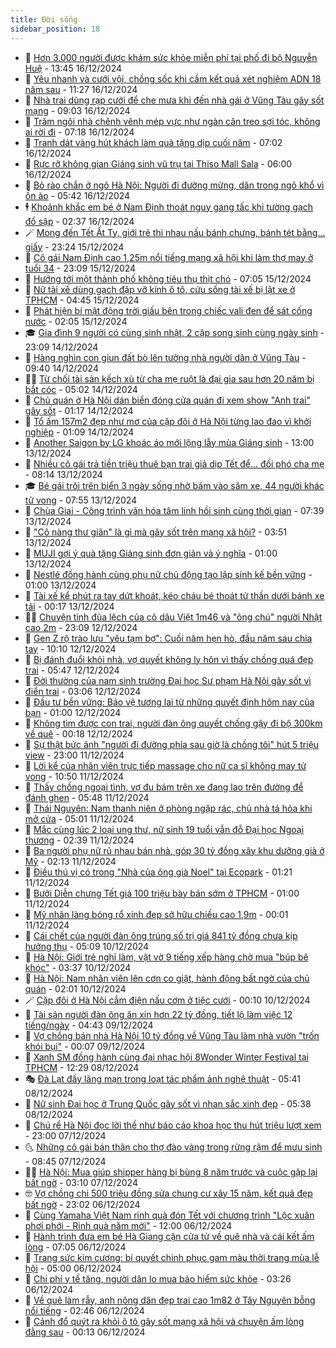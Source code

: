```yaml
---
title: Đời sống
sidebar_position: 18
---
```


<!-- dantri-doi-song:START -->
- 🥳 [Hơn 3.000 người được khám sức khỏe miễn phí tại phố đi bộ Nguyễn Huệ](https://dantri.com.vn/doi-song/hon-3000-nguoi-duoc-kham-suc-khoe-mien-phi-tai-pho-di-bo-nguyen-hue-20241216202917855.htm) - 13:45 16/12/2024
- 🌁 [Yêu nhanh và cưới vội, chồng sốc khi cầm kết quả xét nghiệm ADN 18 năm sau](https://dantri.com.vn/doi-song/yeu-nhanh-va-cuoi-voi-chong-soc-khi-cam-ket-qua-xet-nghiem-adn-18-nam-sau-20241216164645953.htm) - 11:27 16/12/2024
- 👀 [Nhà trai dùng rạp cưới để che mưa khi đến nhà gái ở Vũng Tàu gây sốt mạng](https://dantri.com.vn/doi-song/nha-trai-dung-rap-cuoi-de-che-mua-khi-den-nha-gai-o-vung-tau-gay-sot-mang-20241216150637848.htm) - 09:03 16/12/2024
- 🐻 [Trăm ngôi nhà chênh vênh mép vực như ngàn cân treo sợi tóc, không ai rời đi](https://dantri.com.vn/doi-song/tram-ngoi-nha-chenh-venh-mep-vuc-nhu-ngan-can-treo-soi-toc-khong-ai-roi-di-20241216125220908.htm) - 07:18 16/12/2024
- 🦅 [Tranh dát vàng hút khách làm quà tặng dịp cuối năm](https://dantri.com.vn/doi-song/tranh-dat-vang-hut-khach-lam-qua-tang-dip-cuoi-nam-20241214120036124.htm) - 07:02 16/12/2024
- 🦩 [Rực rỡ không gian Giáng sinh vũ trụ tại Thiso Mall Sala](https://dantri.com.vn/doi-song/ruc-ro-khong-gian-giang-sinh-vu-tru-tai-thiso-mall-sala-20241216121958012.htm) - 06:00 16/12/2024
- 🦏 [Bỏ rào chắn ở ngõ Hà Nội: Người đi đường mừng, dân trong ngõ khổ vì ồn ào](https://dantri.com.vn/doi-song/bo-rao-chan-o-ngo-ha-noi-nguoi-di-duong-mung-dan-trong-ngo-kho-vi-on-ao-20241216120154519.htm) - 05:42 16/12/2024
- 🕴 [Khoảnh khắc em bé ở Nam Định thoát nguy gang tấc khi tường gạch đổ sập](https://dantri.com.vn/doi-song/khoanh-khac-em-be-o-nam-dinh-thoat-nguy-gang-tac-khi-tuong-gach-do-sap-20241213182718305.htm) - 02:37 16/12/2024
- 🪄 [Mong đến Tết Ất Tỵ, giới trẻ thi nhau nấu bánh chưng, bánh tét bằng... giấy](https://dantri.com.vn/doi-song/mong-den-tet-at-ty-gioi-tre-thi-nhau-nau-banh-chung-banh-tet-bang-giay-20241214215750646.htm) - 23:24 15/12/2024
- 🚦 [Cô gái Nam Định cao 1,25m nổi tiếng mạng xã hội khi làm thợ may ở tuổi 34](https://dantri.com.vn/doi-song/co-gai-nam-dinh-cao-125m-noi-tieng-mang-xa-hoi-khi-lam-tho-may-o-tuoi-34-20241215121605479.htm) - 23:09 15/12/2024
- 🤔 [Hướng tới một thành phố không tiêu thụ thịt chó](https://dantri.com.vn/doi-song/huong-toi-mot-thanh-pho-khong-tieu-thu-thit-cho-20241015102940945.htm) - 07:05 15/12/2024
- 🚦 [Nữ tài xế dùng gạch đập vỡ kính ô tô, cứu sống tài xế bị lật xe ở TPHCM](https://dantri.com.vn/doi-song/nu-tai-xe-dung-gach-dap-vo-kinh-o-to-cuu-song-tai-xe-bi-lat-xe-o-tphcm-20241215113539575.htm) - 04:45 15/12/2024
- 🐎 [Phát hiện bí mật động trời giấu bên trong chiếc vali đen để sát cống nước](https://dantri.com.vn/doi-song/phat-hien-bi-mat-dong-troi-giau-ben-trong-chiec-vali-den-de-sat-cong-nuoc-20241214235809355.htm) - 02:05 15/12/2024
- 🎓 [Gia đình 9 người có cùng sinh nhật, 2 cặp song sinh cùng ngày sinh](https://dantri.com.vn/doi-song/gia-dinh-9-nguoi-co-cung-sinh-nhat-2-cap-song-sinh-cung-ngay-sinh-20241212125532686.htm) - 23:09 14/12/2024
- 🐘 [Hàng nghìn con giun đất bò lên tường nhà người dân ở Vũng Tàu](https://dantri.com.vn/doi-song/hang-nghin-con-giun-dat-bo-len-tuong-nha-nguoi-dan-o-vung-tau-20241214163219791.htm) - 09:40 14/12/2024
- 🧑‍🏫 [Từ chối tài sản kếch xù từ cha mẹ ruột là đại gia sau hơn 20 năm bị bắt cóc](https://dantri.com.vn/doi-song/tu-choi-tai-san-kech-xu-tu-cha-me-ruot-la-dai-gia-sau-hon-20-nam-bi-bat-coc-20241214113338845.htm) - 05:02 14/12/2024
- 🦒 [Chủ quán ở Hà Nội dán biển đóng cửa quán đi xem show &quot;Anh trai&quot; gây sốt](https://dantri.com.vn/doi-song/chu-quan-o-ha-noi-dan-bien-dong-cua-quan-di-xem-show-anh-trai-gay-sot-20241213221039789.htm) - 01:17 14/12/2024
- 🧰 [Tổ ấm 157m2 đẹp như mơ của cặp đôi ở Hà Nội từng lao đao vì khởi nghiệp](https://dantri.com.vn/doi-song/to-am-157m2-dep-nhu-mo-cua-cap-doi-o-ha-noi-tung-lao-dao-vi-khoi-nghiep-20241211164453603.htm) - 01:09 14/12/2024
- 🧐 [Another Saigon by LG khoác áo mới lộng lẫy mùa Giáng sinh](https://dantri.com.vn/doi-song/another-saigon-by-lg-khoac-ao-moi-long-lay-mua-giang-sinh-20241213184321302.htm) - 13:00 13/12/2024
- 🌮 [Nhiều cô gái trả tiền triệu thuê bạn trai giả dịp Tết để... đối phó cha mẹ](https://dantri.com.vn/doi-song/nhieu-co-gai-tra-tien-trieu-thue-ban-trai-gia-dip-tet-de-doi-pho-cha-me-20241206161021133.htm) - 08:14 13/12/2024
- 🎓 [Bé gái trôi trên biển 3 ngày sống nhờ bám vào săm xe, 44 người khác tử vong](https://dantri.com.vn/doi-song/be-gai-troi-tren-bien-3-ngay-song-nho-bam-vao-sam-xe-44-nguoi-khac-tu-vong-20241212225640423.htm) - 07:55 13/12/2024
- 🚀 [Chùa Giai - Công trình văn hóa tâm linh hồi sinh cùng thời gian](https://dantri.com.vn/doi-song/chua-giai-cong-trinh-van-hoa-tam-linh-hoi-sinh-cung-thoi-gian-20241213082148791.htm) - 07:39 13/12/2024
- 🤖 [&quot;Cô nàng thư giãn&quot; là gì mà gây sốt trên mạng xã hội?](https://dantri.com.vn/doi-song/co-nang-thu-gian-la-gi-ma-gay-sot-tren-mang-xa-hoi-20241213012729645.htm) - 03:51 13/12/2024
- 🤩 [MUJI gợi ý quà tặng Giáng sinh đơn giản và ý nghĩa](https://dantri.com.vn/doi-song/muji-goi-y-qua-tang-giang-sinh-don-gian-va-y-nghia-20241212223432617.htm) - 01:00 13/12/2024
- 👹 [Nestlé đồng hành cùng phụ nữ chủ động tạo lập sinh kế bền vững](https://dantri.com.vn/doi-song/nestle-dong-hanh-cung-phu-nu-chu-dong-tao-lap-sinh-ke-ben-vung-20241212224957436.htm) - 01:00 13/12/2024
- 🦩 [Tài xế kể phút ra tay dứt khoát, kéo cháu bé thoát tử thần dưới bánh xe tải](https://dantri.com.vn/doi-song/tai-xe-ke-phut-ra-tay-dut-khoat-keo-chau-be-thoat-tu-than-duoi-banh-xe-tai-20241213010835490.htm) - 00:17 13/12/2024
- 🧑‍🏫 [Chuyện tình đũa lệch của cô dâu Việt 1m46 và &quot;ông chú&quot; người Nhật cao 2m](https://dantri.com.vn/doi-song/chuyen-tinh-dua-lech-cua-co-dau-viet-1m46-va-ong-chu-nguoi-nhat-cao-2m-20241212104704120.htm) - 23:09 12/12/2024
- 🌈 [Gen Z rộ trào lưu &quot;yêu tạm bợ&quot;: Cuối năm hẹn hò, đầu năm sau chia tay](https://dantri.com.vn/doi-song/gen-z-ro-trao-luu-yeu-tam-bo-cuoi-nam-hen-ho-dau-nam-sau-chia-tay-20241212010856159.htm) - 10:10 12/12/2024
- 💃 [Bị đánh đuổi khỏi nhà, vợ quyết không ly hôn vì thấy chồng quá đẹp trai](https://dantri.com.vn/doi-song/bi-danh-duoi-khoi-nha-vo-quyet-khong-ly-hon-vi-thay-chong-qua-dep-trai-20241212123815428.htm) - 05:47 12/12/2024
- 💂 [Đời thường của nam sinh trường Đại học Sư phạm Hà Nội gây sốt vì điển trai](https://dantri.com.vn/doi-song/doi-thuong-cua-nam-sinh-truong-dai-hoc-su-pham-ha-noi-gay-sot-vi-dien-trai-20241211164354102.htm) - 03:06 12/12/2024
- 🦏 [Đầu tư bền vững: Bảo vệ tương lai từ những quyết định hôm nay của bạn](https://dantri.com.vn/doi-song/dau-tu-ben-vung-bao-ve-tuong-lai-tu-nhung-quyet-dinh-hom-nay-cua-ban-20241211221615274.htm) - 01:00 12/12/2024
- 🤡 [Không tìm được con trai, người đàn ông quyết chống gậy đi bộ 300km về quê](https://dantri.com.vn/doi-song/khong-tim-duoc-con-trai-nguoi-dan-ong-quyet-chong-gay-di-bo-300km-ve-que-20241211161646509.htm) - 00:18 12/12/2024
- 🫶 [Sự thật bức ảnh &quot;người đi đường phía sau giờ là chồng tôi&quot; hút 5 triệu view](https://dantri.com.vn/doi-song/su-that-buc-anh-nguoi-di-duong-phia-sau-gio-la-chong-toi-hut-5-trieu-view-20241211184334026.htm) - 23:00 11/12/2024
- 💪 [Lời kể của nhân viên trực tiếp massage cho nữ ca sĩ không may tử vong](https://dantri.com.vn/doi-song/loi-ke-cua-nhan-vien-truc-tiep-massage-cho-nu-ca-si-khong-may-tu-vong-20241211165354810.htm) - 10:50 11/12/2024
- 🦅 [Thấy chồng ngoại tình, vợ đu bám trên xe đang lao trên đường để đánh ghen](https://dantri.com.vn/doi-song/thay-chong-ngoai-tinh-vo-du-bam-tren-xe-dang-lao-tren-duong-de-danh-ghen-20241211120317225.htm) - 05:48 11/12/2024
- 🧠 [Thái Nguyên: Nam thanh niên ở phòng ngập rác, chủ nhà tá hỏa khi mở cửa](https://dantri.com.vn/doi-song/thai-nguyen-nam-thanh-nien-o-phong-ngap-rac-chu-nha-ta-hoa-khi-mo-cua-20241211111031944.htm) - 05:01 11/12/2024
- 🦅 [Mắc cùng lúc 2 loại ung thư, nữ sinh 19 tuổi vẫn đỗ Đại học Ngoại thương](https://dantri.com.vn/doi-song/mac-cung-luc-2-loai-ung-thu-nu-sinh-19-tuoi-van-do-dai-hoc-ngoai-thuong-20241210223246385.htm) - 02:39 11/12/2024
- 💪 [Ba người phụ nữ rủ nhau bán nhà, góp 30 tỷ đồng xây khu dưỡng già ở Mỹ](https://dantri.com.vn/doi-song/ba-nguoi-phu-nu-ru-nhau-ban-nha-gop-30-ty-dong-xay-khu-duong-gia-o-my-20241210231450467.htm) - 02:13 11/12/2024
- 🧐 [Điều thú vị có trong &quot;Nhà của ông già Noel&quot; tại Ecopark](https://dantri.com.vn/doi-song/dieu-thu-vi-co-trong-nha-cua-ong-gia-noel-tai-ecopark-20241211080904489.htm) - 01:21 11/12/2024
- 👀 [Bưởi Diễn chưng Tết giá 100 triệu bày bán sớm ở TPHCM](https://dantri.com.vn/doi-song/buoi-dien-chung-tet-gia-100-trieu-bay-ban-som-o-tphcm-20241210232155450.htm) - 01:00 11/12/2024
- 🎉 [Mỹ nhân làng bóng rổ xinh đẹp sở hữu chiều cao 1,9m](https://dantri.com.vn/doi-song/my-nhan-lang-bong-ro-xinh-dep-so-huu-chieu-cao-19m-20241210162011832.htm) - 00:01 11/12/2024
- 💂 [Cái chết của người đàn ông trúng số trị giá 841 tỷ đồng chưa kịp hưởng thụ](https://dantri.com.vn/doi-song/cai-chet-cua-nguoi-dan-ong-trung-so-tri-gia-841-ty-dong-chua-kip-huong-thu-20241210115656635.htm) - 05:09 10/12/2024
- 🚀 [Hà Nội: Giới trẻ nghỉ làm, vật vờ 9 tiếng xếp hàng chờ mua &quot;búp bê khóc&quot;](https://dantri.com.vn/doi-song/ha-noi-gioi-tre-nghi-lam-vat-vo-9-tieng-xep-hang-cho-mua-bup-be-khoc-20241209214400709.htm) - 03:37 10/12/2024
- 👹 [Hà Nội: Nam nhân viên lên cơn co giật, hành động bất ngờ của chủ quán](https://dantri.com.vn/doi-song/ha-noi-nam-nhan-vien-len-con-co-giat-hanh-dong-bat-ngo-cua-chu-quan-20241208203227879.htm) - 02:01 10/12/2024
- 🪄 [Cặp đôi ở Hà Nội cắm điện nấu cơm ở tiệc cưới](https://dantri.com.vn/doi-song/cap-doi-o-ha-noi-cam-dien-nau-com-o-tiec-cuoi-20241209145609653.htm) - 00:10 10/12/2024
- 🌁 [Tài sản người đàn ông ăn xin hơn 22 tỷ đồng, tiết lộ làm việc 12 tiếng/ngày](https://dantri.com.vn/doi-song/tai-san-nguoi-dan-ong-an-xin-hon-22-ty-dong-tiet-lo-lam-viec-12-tiengngay-20241209111659736.htm) - 04:43 09/12/2024
- 🌋 [Vợ chồng bán nhà Hà Nội 10 tỷ đồng về Vũng Tàu làm nhà vườn &quot;trốn khói bụi&quot;](https://dantri.com.vn/doi-song/vo-chong-ban-nha-ha-noi-10-ty-dong-ve-vung-tau-lam-nha-vuon-tron-khoi-bui-20241205152703473.htm) - 00:07 09/12/2024
- 🦆 [Xanh SM đồng hành cùng đại nhạc hội 8Wonder Winter Festival tại TPHCM](https://dantri.com.vn/doi-song/xanh-sm-dong-hanh-cung-dai-nhac-hoi-8wonder-winter-festival-tai-tphcm-20241208191621851.htm) - 12:29 08/12/2024
- 🎭 [Đà Lạt đầy lãng mạn trong loạt tác phẩm ảnh nghệ thuật](https://dantri.com.vn/doi-song/da-lat-day-lang-man-trong-loat-tac-pham-anh-nghe-thuat-20241207213048813.htm) - 05:41 08/12/2024
- 🤡 [Nữ sinh Đại học ở Trung Quốc gây sốt vì nhan sắc xinh đẹp](https://dantri.com.vn/doi-song/nu-sinh-dai-hoc-o-trung-quoc-gay-sot-vi-nhan-sac-xinh-dep-20241207110837025.htm) - 05:38 08/12/2024
- 🦩 [Chú rể Hà Nội đọc lời thề như báo cáo khoa học thu hút triệu lượt xem](https://dantri.com.vn/doi-song/chu-re-ha-noi-doc-loi-the-nhu-bao-cao-khoa-hoc-thu-hut-trieu-luot-xem-20241207141752439.htm) - 23:00 07/12/2024
- 🌜 [Những cô gái bán thân cho thợ đào vàng trong rừng rậm để mưu sinh](https://dantri.com.vn/doi-song/nhung-co-gai-ban-than-cho-tho-dao-vang-trong-rung-ram-de-muu-sinh-20241207121912712.htm) - 08:45 07/12/2024
- 🧑‍🏫 [Hà Nội: Mua giúp shipper hàng bị bùng 8 năm trước và cuộc gặp lại bất ngờ](https://dantri.com.vn/doi-song/ha-noi-mua-giup-shipper-hang-bi-bung-8-nam-truoc-va-cuoc-gap-lai-bat-ngo-20241206144122768.htm) - 03:10 07/12/2024
- 🤓 [Vợ chồng chi 500 triệu đồng sửa chung cư xây 15 năm, kết quả đẹp bất ngờ](https://dantri.com.vn/doi-song/vo-chong-chi-500-trieu-dong-sua-chung-cu-xay-15-nam-ket-qua-dep-bat-ngo-20241204113611332.htm) - 23:02 06/12/2024
- 🤗 [Cùng Yamaha Việt Nam rinh quà đón Tết với chương trình &quot;Lộc xuân phơi phới - Rinh quà năm mới&quot;](https://dantri.com.vn/doi-song/cung-yamaha-viet-nam-rinh-qua-don-tet-voi-chuong-trinh-loc-xuan-phoi-phoi-rinh-qua-nam-moi-20241206182350219.htm) - 12:00 06/12/2024
- 🦒 [Hành trình đưa em bé Hà Giang cận cửa tử về quê nhà và cái kết ấm lòng](https://dantri.com.vn/doi-song/hanh-trinh-dua-em-be-ha-giang-can-cua-tu-ve-que-nha-va-cai-ket-am-long-20241206110047738.htm) - 07:05 06/12/2024
- 💂 [Trang sức kim cương: bí quyết chinh phục gam màu thời trang mùa lễ hội](https://dantri.com.vn/doi-song/trang-suc-kim-cuong-bi-quyet-chinh-phuc-gam-mau-thoi-trang-mua-le-hoi-20241206105327714.htm) - 05:00 06/12/2024
- 🚀 [Chi phí y tế tăng, người dân lo mua bảo hiểm sức khỏe](https://dantri.com.vn/doi-song/chi-phi-y-te-tang-nguoi-dan-lo-mua-bao-hiem-suc-khoe-20241206101858142.htm) - 03:26 06/12/2024
- 🐲 [Về quê làm rẫy, anh nông dân đẹp trai cao 1m82 ở Tây Nguyên bỗng nổi tiếng](https://dantri.com.vn/doi-song/ve-que-lam-ray-anh-nong-dan-dep-trai-cao-1m82-o-tay-nguyen-bong-noi-tieng-20241204120203106.htm) - 02:46 06/12/2024
- 🎡 [Cảnh đổ quýt ra khỏi ô tô gây sốt mạng xã hội và chuyện ấm lòng đằng sau](https://dantri.com.vn/doi-song/canh-do-quyt-ra-khoi-o-to-gay-sot-mang-xa-hoi-va-chuyen-am-long-dang-sau-20241205183917048.htm) - 00:13 06/12/2024<!-- dantri-doi-song:END -->
